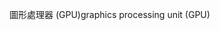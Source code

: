 <span data-ttu-id="39cd3-101">圖形處理器 (GPU)</span><span class="sxs-lookup"><span data-stu-id="39cd3-101">graphics processing unit (GPU)</span></span>